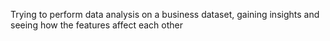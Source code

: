 Trying to perform data analysis on a business dataset, gaining insights and seeing how the features affect each other
